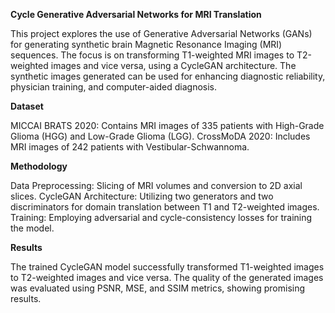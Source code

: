 ****Cycle Generative Adversarial Networks for MRI Translation****

This project explores the use of Generative Adversarial Networks (GANs) for generating synthetic brain Magnetic Resonance Imaging (MRI) sequences. The focus is on transforming T1-weighted MRI images to T2-weighted images and vice versa, using a CycleGAN architecture. The synthetic images generated can be used for enhancing diagnostic reliability, physician training, and computer-aided diagnosis.

**Dataset**

MICCAI BRATS 2020: Contains MRI images of 335 patients with High-Grade Glioma (HGG) and Low-Grade Glioma (LGG).
CrossMoDA 2020: Includes MRI images of 242 patients with Vestibular-Schwannoma.

**Methodology**

Data Preprocessing: Slicing of MRI volumes and conversion to 2D axial slices.
CycleGAN Architecture: Utilizing two generators and two discriminators for domain translation between T1 and T2-weighted images.
Training: Employing adversarial and cycle-consistency losses for training the model.

**Results**

The trained CycleGAN model successfully transformed T1-weighted images to T2-weighted images and vice versa. The quality of the generated images was evaluated using PSNR, MSE, and SSIM metrics, showing promising results.
